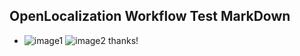 ## OpenLocalization Workflow Test MarkDown
* ![image1](.\60572c1f-9472-4da0-8dba-e26c373e2fab.PNG)   ![image2](.\8f7dcdd6-2c60-4a8b-ad13-74d21d541a48.png) 
thanks!